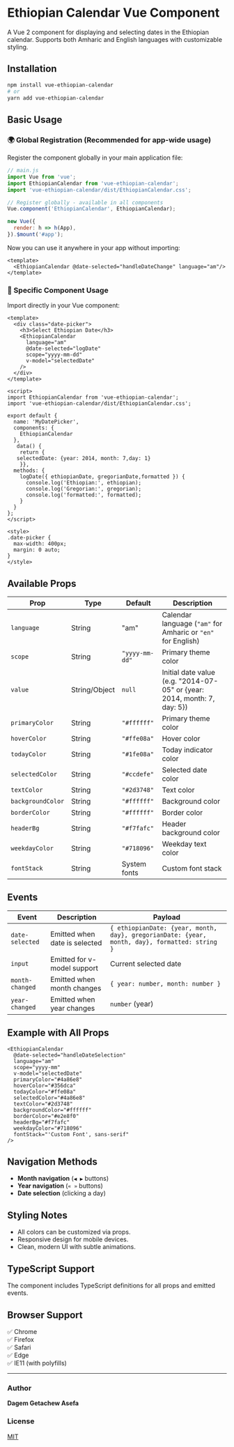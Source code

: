 # Ethiopian Calendar Vue Component

A Vue 2 component for displaying and selecting dates in the Ethiopian calendar. Supports both Amharic and English languages with customizable styling.

## Installation

```bash
npm install vue-ethiopian-calendar
# or
yarn add vue-ethiopian-calendar
```

## Basic Usage

### 🌍 Global Registration (Recommended for app-wide usage)

Register the component globally in your main application file:

```javascript
// main.js
import Vue from 'vue';
import EthiopianCalendar from 'vue-ethiopian-calendar';
import 'vue-ethiopian-calendar/dist/EthiopianCalendar.css';

// Register globally - available in all components
Vue.component('EthiopianCalendar', EthiopianCalendar);

new Vue({
  render: h => h(App),
}).$mount('#app');
```

Now you can use it anywhere in your app without importing:
```vue
<template>
  <EthiopianCalendar @date-selected="handleDateChange" language="am"/>
</template>
```

### 🎯 Specific Component Usage 

Import directly in your Vue component:

```vue
<template>
  <div class="date-picker">
    <h3>Select Ethiopian Date</h3>
    <EthiopianCalendar 
      language="am"
      @date-selected="logDate"
      scope="yyyy-mm-dd"
      v-model="selectedDate"
    />
  </div>
</template>

<script>
import EthiopianCalendar from 'vue-ethiopian-calendar';
import 'vue-ethiopian-calendar/dist/EthiopianCalendar.css';

export default {
  name: 'MyDatePicker',
  components: {
    EthiopianCalendar
  },
   data() {
    return {
   selectedDate: {year: 2014, month: 7,day: 1}
    }},
  methods: {
    logDate({ ethiopianDate, gregorianDate,formatted }) {
      console.log('Ethiopian:', ethiopian);
      console.log('Gregorian:', gregorian);
      console.log('formatted:', formatted);
    }
  }
};
</script>

<style>
.date-picker {
  max-width: 400px;
  margin: 0 auto;
}
</style>
```

## Available Props

| Prop            | Type   | Default    | Description |
|---------------|--------|------------|-------------|
| `language`       | String | "am"       | Calendar language (`"am"` for Amharic or `"en"` for English) |
| `scope`          | String | `"yyyy-mm-dd"` | Primary theme color |
| `value`          | String/Object | `null` | 	Initial date value (e.g. "2014-07-05" or {year: 2014, month: 7, day: 5}) |
| `primaryColor`   | String | `"#ffffff"` | Primary theme color |
| `hoverColor`     | String | `"#ffe08a"` | Hover color |
| `todayColor`     | String | `"#1fe08a"` | Today indicator color |
| `selectedColor`  | String | `"#ccdefe"` | Selected date color |
| `textColor`      | String | `"#2d3748"` | Text color |
| `backgroundColor`| String | `"#ffffff"` | Background color |
| `borderColor`    | String | `"#ffffff"` | Border color |
| `headerBg`       | String | `"#f7fafc"` | Header background color |
| `weekdayColor`   | String | `"#718096"` | Weekday text color |
| `fontStack`      | String | System fonts | Custom font stack |


## Events

| Event | Description | Payload |
|-------|-------------|---------|
| `date-selected` | Emitted when date is selected | `{ ethiopianDate: {year, month, day}, gregorianDate: {year, month, day}, formatted: string }` |
| `input` | Emitted for v-model support | Current selected date |
| `month-changed` | Emitted when month changes | `{ year: number, month: number }` |
| `year-changed` | Emitted when year changes | `number` (year) |
## Example with All Props



```vue
<EthiopianCalendar
  @date-selected="handleDateSelection"
  language="am"
  scope="yyyy-mm"
  v-model="selectedDate"
  primaryColor="#4a86e8"
  hoverColor="#356dca"
  todayColor="#ffe08a"
  selectedColor="#4a86e8"
  textColor="#2d3748"
  backgroundColor="#ffffff"
  borderColor="#e2e8f0"
  headerBg="#f7fafc"
  weekdayColor="#718096"
  fontStack="'Custom Font', sans-serif"
/>
```

## Navigation Methods

- **Month navigation** (`◀ ▶` buttons)
- **Year navigation** (`« »` buttons)
- **Date selection** (clicking a day)

## Styling Notes

- All colors can be customized via props.
- Responsive design for mobile devices.
- Clean, modern UI with subtle animations.

## TypeScript Support

The component includes TypeScript definitions for all props and emitted events.

## Browser Support

✅ Chrome  
✅ Firefox  
✅ Safari  
✅ Edge  
✅ IE11 (with polyfills)

---

### Author
**Dagem Getachew Asefa**

### License
[MIT](LICENSE)

